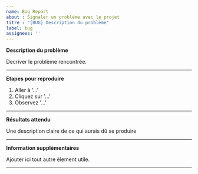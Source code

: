 ```yaml
---
name: Bug Report
about : Signaler un problème avec le projet
titre : "[BUG] Description du problème"
label: bug
assignees: ''
---
```


**Description du problème**

Decriver le problème rencontrée.

---

**Etapes pour reproduire**
1. Aller à '...'
2. Cliquez sur '...'
3. Observez '...'

---

**Résultats attendu**

Une description claire de ce qui aurais dû se produire

---

**Information supplémentaires**

Ajouter ici tout autre élement utile.

---
